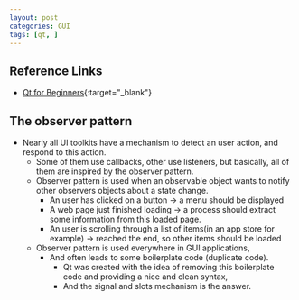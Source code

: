 ```yaml
---
layout: post
categories: GUI
tags: [qt, ]
---
```


## Reference Links

- [Qt for Beginners](<https://wiki.qt.io/Qt_for_Beginners>){:target="_blank"}

## The observer pattern

- Nearly all UI toolkits have a mechanism to detect an user action, and respond to this action.
  - Some of them use callbacks, other use listeners, but basically, all of them are inspired by the observer pattern.
  - Observer pattern is used when an observable object wants to notify other observers objects about a state change.
    - An user has clicked on a button -> a menu should be displayed
    - A web page just finished loading -> a process should extract some information from this loaded page.
    - An user is scrolling through a list of items(in an app store for example) -> reached the end, so other items should be loaded
  - Observer pattern is used everywhere in GUI applications,
    - And often leads to some boilerplate code (duplicate code).
      - Qt was created with the idea of removing this boilerplate code and providing a nice and clean syntax,
      - And the signal and slots mechanism is the answer.